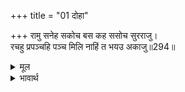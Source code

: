 +++
title = "01 दोहा"

+++
रामु सनेह सकोच बस कह ससोच सुरराजु।  
रचहु प्रपञ्चहि पञ्च मिलि नाहिं त भयउ अकाजु॥294॥  

<details><summary>मूल</summary>

रामु सनेह सकोच बस कह ससोच सुरराजु।  
रचहु प्रपञ्चहि पञ्च मिलि नाहिं त भयउ अकाजु॥294॥  
</details>

<details><summary>भावार्थ</summary>

देवराज इन्द्र सोच में भरकर कहने लगे कि श्री रामचन्द्रजी तो स्नेह और सङ्कोच के वश में हैं, इसलिए सब लोग मिलकर कुछ प्रपञ्च (माया) रचो, नहीं तो काम बिगडा (ही समझो)॥294॥  
</details>



